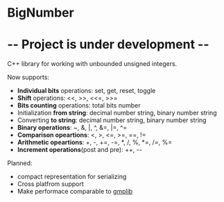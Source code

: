 BigNumber
=========

# -- Project is under development -- #

C++ library for working with unbounded unsigned integers. 

Now supports:  
- **Individual bits** operations: set, get, reset, toggle
- **Shift** operations: <<, >>, <<=, >>=
- **Bits counting** operations: total bits number
- Initialization **from string**: decimal number string, binary number string
- Converting **to string**: decimal number string, binary number string
- **Binary operations**: ~, &, |, ^, &=, |=, ^=
- **Comparison opeartions**: <, >, <=, >=, ==, !=
- **Arithmetic opeartions**: +, -, +=, -=, *, /, %, *=, /=, %=
- **Increment operations**(post and pre): ++, --

Planned:
- compact representation for serializing
- Cross platfrom support
- Make performace comparable to [gmplib](https://gmplib.org/)
